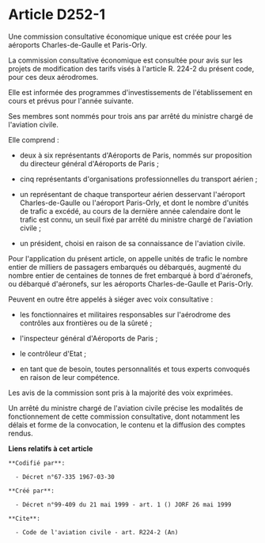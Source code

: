 # Article D252-1

Une commission consultative économique unique est créée pour les aéroports Charles-de-Gaulle et Paris-Orly.

La commission consultative économique est consultée pour avis sur les projets de modification des tarifs visés à l'article R.
224-2 du présent code, pour ces deux aérodromes.

Elle est informée des programmes d'investissements de l'établissement en cours et prévus pour l'année suivante.

Ses membres sont nommés pour trois ans par arrêté du ministre chargé de l'aviation civile.

Elle comprend :

- deux à six représentants d'Aéroports de Paris, nommés sur proposition du directeur général d'Aéroports de Paris ;

- cinq représentants d'organisations professionnelles du transport aérien ;

- un représentant de chaque transporteur aérien desservant l'aéroport Charles-de-Gaulle ou l'aéroport Paris-Orly, et dont le
nombre d'unités de trafic a excédé, au cours de la dernière année calendaire dont le trafic est connu, un seuil fixé par
arrêté du ministre chargé de l'aviation civile ;

- un président, choisi en raison de sa connaissance de l'aviation civile.

Pour l'application du présent article, on appelle unités de trafic le nombre entier de milliers de passagers embarqués ou
débarqués, augmenté du nombre entier de centaines de tonnes de fret embarqué à bord d'aéronefs, ou débarqué d'aéronefs, sur
les aéroports Charles-de-Gaulle et Paris-Orly.

Peuvent en outre être appelés à siéger avec voix consultative :

- les fonctionnaires et militaires responsables sur l'aérodrome des contrôles aux frontières ou de la sûreté ;

- l'inspecteur général d'Aéroports de Paris ;

- le contrôleur d'Etat ;

- en tant que de besoin, toutes personnalités et tous experts convoqués en raison de leur compétence.

Les avis de la commission sont pris à la majorité des voix exprimées.

Un arrêté du ministre chargé de l'aviation civile précise les modalités de fonctionnement de cette commission consultative,
dont notamment les délais et forme de la convocation, le contenu et la diffusion des comptes rendus.

**Liens relatifs à cet article**

	**Codifié par**:

	  - Décret n°67-335 1967-03-30

	**Créé par**:

	  - Décret n°99-409 du 21 mai 1999 - art. 1 () JORF 26 mai 1999

	**Cite**:

	  - Code de l'aviation civile - art. R224-2 (An)
